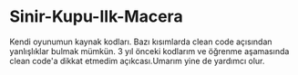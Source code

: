 # Sinir-Kupu-Ilk-Macera
Kendi oyunumun kaynak kodları.
Bazı kısımlarda clean code açısından yanlışlıklar bulmak mümkün. 3 yıl önceki kodlarım ve öğrenme aşamasında clean code'a dikkat etmedim açıkcası.Umarım yine de yardımcı olur.

